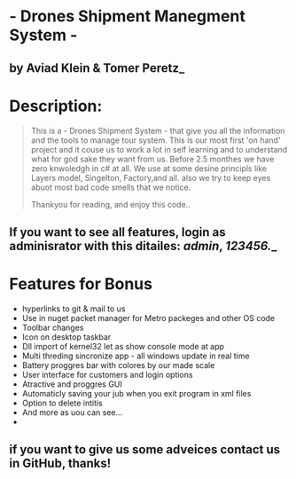 # - Drones Shipment Manegment System -
## by Aviad Klein & Tomer Peretz_

# Description:

> This is a  - Drones Shipment System - that give you all the
>information and the tools to manage tour system.
> This is our most first 'on hand' project and it couse us to work a lot in self learning and to
> understand what for god sake they want from us.
> Before 2.5 monthes we have zero knwoledgh in c# at all.
> We use at some desine principls like Layers model, Singelton,
> Factory,and all. also we try to keep eyes abuot most bad code smells that we notice.
>
> Thankyou for reading, and enjoy this code..
## If you want to see all features, login as adminisrator with this ditailes: *admin*, *123456.*_

# Features for Bonus

- hyperlinks to git & mail to us
- Use in nuget packet manager for Metro packeges and other OS code
- Toolbar changes
- Icon on desktop taskbar
- Dll import of kernel32 let as show console mode at app
- Multi threding sincronize app - all windows update in real time
- Battery proggres bar with colores by our made scale
- User interface for customers and login options
- Atractive and proggres GUI
- Automaticly saving your jub when you exit program in xml files
- Option to delete intitis
- And more as uou can see...
- 
## if you want to give us some adveices contact us in GitHub, thanks!



